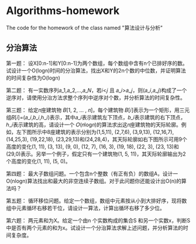 # Algorithms-homework

The code for the homework of the class named "算法设计与分析"

## 分治算法

第一题：
设X[0:n-1]和Y[0:n-1]为两个数组，每个数组中含有n个已排好序的数。试设计一个O(logn)时间的分治算法，找出X和Y的2n个数的中位数，并证明算法的时间复杂性为O(logn)

第二题：
有一实数序列𝑎_1,𝑎_2,…,𝑎_𝑁，若𝑖<𝑗 且 𝑎_𝑖>𝑎_𝑗，则(𝑎_𝑖,𝑎_𝑗)构成了一个逆序对，请使用分治方法求整个序列中逆序对个数，并分析算法的时间复杂性。

第三题：
给定𝑛座建筑物 𝐵[1, 2, … , 𝑛]，每个建筑物 𝐵[𝑖]表示为一个矩形，用三元组𝐵[𝑖]=(𝑎_𝑖,𝑏_𝑖,ℎ_𝑖)表示，其中𝑎_𝑖表示建筑左下顶点，𝑏_𝑖表示建筑的右下顶点，ℎ_𝑖表示建筑的高，请设计一个 𝑂(𝑛log𝑛)的算法求出这𝑛座建筑物的天际轮廓。例如，左下图所示中8座建筑的表示分别为(1,5,11), (2,7,6), (3,9,13), (12,16,7), (14,25,3), (19,22,18), (23,29,13)和(24,28,4)，其天际轮廓如右下图所示可用9个高度的变化(1, 11), (3, 13), (9, 0), (12, 7), (16, 3), (19, 18), (22, 3), (23, 13)和(29,0)表示。另举一个例子，假定只有一个建筑物(1, 5, 11)，其天际轮廓输出为2个高度的变化(1, 11), (5, 0)。

第四题：
最大子数组问题。一个包含n个整数（有正有负）的数组A，设计一O(nlogn)算法找出和最大的非空连续子数组。对于此问题你还能设计出O(n)的算法吗？

第五题：
循环移位问题。给定一个数组，数组中元素按从小到大排好序，现将数组中元素循环右移若干位，请设计一算法，计算出循环右移了多少位。

第六题：
两元素和为X。给定一个由n 个实数构成的集合S 和另一个实数x，判断S 中是否有两个元素的和为x。试设计一个分治算法求解上述问题，并分析算法的时间复杂度。

